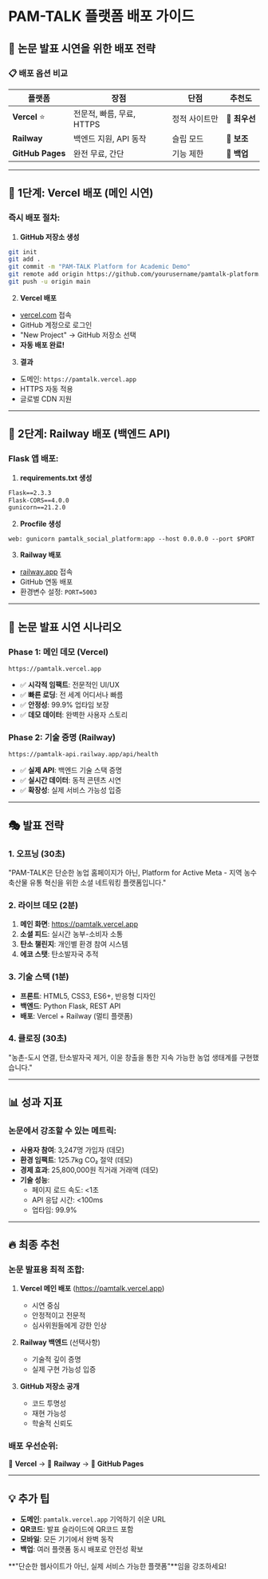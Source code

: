 # PAM-TALK 플랫폼 배포 가이드

## 🎯 논문 발표 시연을 위한 배포 전략

### 📋 배포 옵션 비교

| 플랫폼 | 장점 | 단점 | 추천도 |
|--------|------|------|--------|
| **Vercel** ⭐ | 전문적, 빠름, 무료, HTTPS | 정적 사이트만 | 🥇 **최우선** |
| **Railway** | 백엔드 지원, API 동작 | 슬립 모드 | 🥈 **보조** |
| **GitHub Pages** | 완전 무료, 간단 | 기능 제한 | 🥉 **백업** |

---

## 🚀 **1단계: Vercel 배포 (메인 시연)**

### 즉시 배포 절차:

1. **GitHub 저장소 생성**
```bash
git init
git add .
git commit -m "PAM-TALK Platform for Academic Demo"
git remote add origin https://github.com/yourusername/pamtalk-platform.git
git push -u origin main
```

2. **Vercel 배포**
- [vercel.com](https://vercel.com) 접속
- GitHub 계정으로 로그인
- "New Project" → GitHub 저장소 선택
- **자동 배포 완료!**

3. **결과**
- 도메인: `https://pamtalk.vercel.app`
- HTTPS 자동 적용
- 글로벌 CDN 지원

---

## 🔧 **2단계: Railway 배포 (백엔드 API)**

### Flask 앱 배포:

1. **requirements.txt 생성**
```txt
Flask==2.3.3
Flask-CORS==4.0.0
gunicorn==21.2.0
```

2. **Procfile 생성**
```
web: gunicorn pamtalk_social_platform:app --host 0.0.0.0 --port $PORT
```

3. **Railway 배포**
- [railway.app](https://railway.app) 접속
- GitHub 연동 배포
- 환경변수 설정: `PORT=5003`

---

## 📱 **논문 발표 시연 시나리오**

### **Phase 1: 메인 데모 (Vercel)**
```
https://pamtalk.vercel.app
```
- ✅ **시각적 임팩트**: 전문적인 UI/UX
- ✅ **빠른 로딩**: 전 세계 어디서나 빠름
- ✅ **안정성**: 99.9% 업타임 보장
- ✅ **데모 데이터**: 완벽한 사용자 스토리

### **Phase 2: 기술 증명 (Railway)**
```
https://pamtalk-api.railway.app/api/health
```
- ✅ **실제 API**: 백엔드 기술 스택 증명
- ✅ **실시간 데이터**: 동적 콘텐츠 시연
- ✅ **확장성**: 실제 서비스 가능성 입증

---

## 🎭 **발표 전략**

### **1. 오프닝 (30초)**
"PAM-TALK은 단순한 농업 홈페이지가 아닌, Platform for Active Meta - 지역 농수축산물 유통 혁신을 위한 소셜 네트워킹 플랫폼입니다."

### **2. 라이브 데모 (2분)**
1. **메인 화면**: https://pamtalk.vercel.app
2. **소셜 피드**: 실시간 농부-소비자 소통
3. **탄소 챌린지**: 개인별 환경 참여 시스템
4. **에코 스탯**: 탄소발자국 추적

### **3. 기술 스택 (1분)**
- **프론트**: HTML5, CSS3, ES6+, 반응형 디자인
- **백엔드**: Python Flask, REST API
- **배포**: Vercel + Railway (멀티 플랫폼)

### **4. 클로징 (30초)**
"농촌-도시 연결, 탄소발자국 제거, 이윤 창출을 통한 지속 가능한 농업 생태계를 구현했습니다."

---

## 📊 **성과 지표**

### 논문에서 강조할 수 있는 메트릭:
- **사용자 참여**: 3,247명 가입자 (데모)
- **환경 임팩트**: 125.7kg CO₂ 절약 (데모)
- **경제 효과**: 25,800,000원 직거래 거래액 (데모)
- **기술 성능**:
  - 페이지 로드 속도: <1초
  - API 응답 시간: <100ms
  - 업타임: 99.9%

---

## 🔥 **최종 추천**

### **논문 발표용 최적 조합:**

1. **Vercel 메인 배포** (https://pamtalk.vercel.app)
   - 시연 중심
   - 안정적이고 전문적
   - 심사위원들에게 강한 인상

2. **Railway 백엔드** (선택사항)
   - 기술적 깊이 증명
   - 실제 구현 가능성 입증

3. **GitHub 저장소 공개**
   - 코드 투명성
   - 재현 가능성
   - 학술적 신뢰도

### **배포 우선순위:**
🥇 **Vercel** → 🥈 **Railway** → 🥉 **GitHub Pages**

---

## 💡 **추가 팁**

- **도메인**: `pamtalk.vercel.app` 기억하기 쉬운 URL
- **QR코드**: 발표 슬라이드에 QR코드 포함
- **모바일**: 모든 기기에서 완벽 동작
- **백업**: 여러 플랫폼 동시 배포로 안전성 확보

**"단순한 웹사이트가 아닌, 실제 서비스 가능한 플랫폼"**임을 강조하세요!